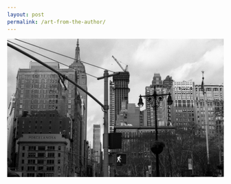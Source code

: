 ```yaml
---
layout: post
permalink: /art-from-the-author/
---
```


<img class="author-art"
     alt="Film" title="Film"
     src="/images/Liz-15Film.jpg" />
